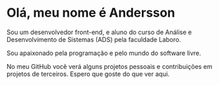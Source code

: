 # Olá, meu nome é Andersson

Sou um desenvolvedor front-end, e aluno do curso de Análise e Desenvolvimento de Sistemas (ADS) pela faculdade Laboro.

Sou apaixonado pela programação e pelo mundo do software livre.

No meu GitHub você verá alguns projetos pessoais e contribuições em projetos de terceiros. Espero que goste do que ver aqui.
